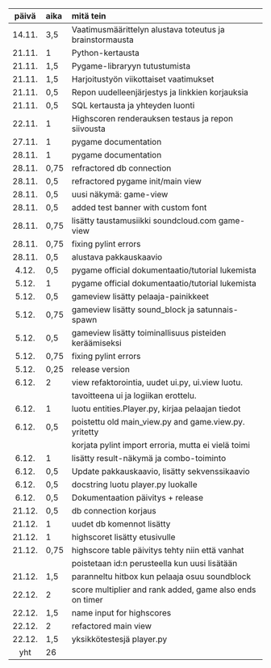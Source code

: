 | päivä  | aika | mitä tein                                                |
| :----: | :--- | :------------------------------------------------------- |
| 14.11. | 3,5  | Vaatimusmäärittelyn alustava toteutus ja brainstormausta |
| 21.11. | 1    | Python-kertausta                                         |
| 21.11. | 1,5  | Pygame-libraryyn tutustumista                            |
| 21.11. | 1,5  | Harjoitustyön viikottaiset vaatimukset                   |
| 21.11. | 0,5  | Repon uudelleenjärjestys ja linkkien korjauksia          |
| 21.11. | 0,5  | SQL kertausta ja yhteyden luonti                         |
| 22.11. | 1    | Highscoren renderauksen testaus ja repon siivousta       |
| 27.11. | 1    | pygame documentation                                     |
| 28.11. | 1    | pygame documentation                                     |
| 28.11. | 0,75 | refractored db connection                                |
| 28.11. | 0,5  | refractored pygame init/main view                        |
| 28.11. | 0,5  | uusi näkymä: game-view                                   |
| 28.11. | 0,5  | added test banner with custom font                       |
| 28.11. | 0,75 | lisätty taustamusiikki soundcloud.com game-view          |
| 28.11. | 0,75 | fixing pylint errors                                     |
| 28.11. | 0,5  | alustava pakkauskaavio                                   |
| 4.12.  | 0,5  | pygame official dokumentaatio/tutorial lukemista         |
| 5.12.  | 1    | pygame official dokumentaatio/tutorial lukemista         |
| 5.12.  | 0,5  | gameview lisätty pelaaja-painikkeet                      |
| 5.12.  | 0,75 | gameview lisätty sound_block ja satunnais-spawn          |
| 5.12.  | 0,5  | gameview lisätty toiminallisuus pisteiden keräämiseksi   |
| 5.12.  | 0,75 | fixing pylint errors                                     |
| 5.12.  | 0,25 | release version                                          |
| 6.12.  | 2    | view refaktorointia, uudet ui.py, ui.view luotu.         |
|        |      | tavoitteena ui ja logiikan erottelu.                     |
| 6.12.  | 1    | luotu entities.Player.py, kirjaa pelaajan tiedot         |
| 6.12.  | 0,5  | poistettu old main_view.py and game.view.py. yritetty    |
|        |      | korjata pylint import erroria, mutta ei vielä toimi      |
| 6.12.  | 1    | lisätty result-näkymä ja combo-toiminto                  |
| 6.12.  | 0,5  | Update pakkauskaavio, lisätty sekvenssikaavio            |
| 6.12.  | 0,5  | docstring luotu player.py luokalle                       |
| 6.12.  | 0,5  | Dokumentaation päivitys + release                        |
| 21.12. | 0,5  | db connection korjaus                                    |
| 21.12. | 1    | uudet db komennot lisätty                                |
| 21.12. | 1    | highscoret lisätty etusivulle                            |
| 21.12. | 0,75 | highscore table päivitys tehty niin että vanhat          |
|        |      | poistetaan id:n perusteella kun uusi lisätään            |
| 21.12. | 1,5  | paranneltu hitbox kun pelaaja osuu soundblock            |
| 22.12. | 2    | score multiplier and rank added, game also ends on timer |
| 22.12. | 1,5  | name input for highscores                                |
| 22.12. | 2    | refactored main view                                     |
| 22.12. | 1,5  | yksikkötestesjä player.py                                |
|  yht   | 26   |                                                          |
